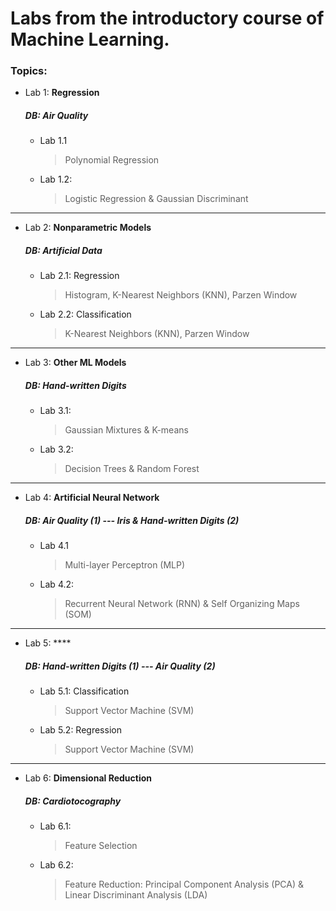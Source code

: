 # Labs from the introductory course of Machine Learning.

### Topics: 

- Lab 1: **Regression**
    ##### DB: Air Quality
	- Lab 1.1 
		>    Polynomial Regression
		
	 - Lab 1.2: 
		>    Logistic Regression & Gaussian Discriminant
----------------------
- Lab 2: **Nonparametric Models**
     ##### DB: 	Artificial Data 
	- Lab 2.1: Regression
		 >    Histogram, 
		 K-Nearest Neighbors (KNN), 
		 Parzen Window  
		 
	 -  Lab 2.2: Classification
		 >    K-Nearest Neighbors (KNN),
		 Parzen Window
----------------------
- Lab 3: **Other ML Models**
     ##### DB: Hand-written Digits	
	- Lab 3.1: 
		>   Gaussian Mixtures & K-means 
		
	- Lab 3.2:
		> Decision Trees & Random Forest
----------------------
- Lab 4: **Artificial Neural Network**
     ##### DB: Air Quality (1) --- Iris & Hand-written Digits (2)
  - Lab 4.1
	  >    Multi-layer Perceptron (MLP) 
	  
   - Lab 4.2:
	   >    Recurrent Neural Network (RNN) & Self Organizing Maps (SOM)
----------------------
- Lab 5: ****
     ##### DB: Hand-written Digits (1) --- Air Quality (2)
	- Lab 5.1: Classification
		> Support Vector Machine (SVM) 
		
	- Lab 5.2: Regression
		>Support Vector Machine (SVM) 
----------------------
- Lab 6: **Dimensional Reduction**
     ##### DB: Cardiotocography
	- Lab 6.1: 
		>    Feature Selection 
		
	- Lab 6.2:
		>  Feature Reduction: 
		Principal Component Analysis (PCA) & Linear Discriminant Analysis (LDA)

